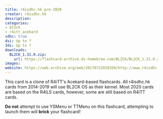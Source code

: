 ```yaml
---
title: r4isdhc.hk pre-2020
creator: r4isdhc.hk
description:
categories:
- bl2ck
- r4itt_acekard
sdhc: true
dsi: Up to ?
3ds: Up to ?
downloads:
  BL2CK_1.31.0.zip:
    url: https://flashcard-archive.ds-homebrew.com/BL2CK/BL2CK_1.31.0.zip
images:
website: https://web.archive.org/web/20170722010359/http://www.r4isdhc.hk/index.htm
---
```


This card is a clone of R4iTT's Acekard-based flashcards. All r4isdhc.hk cards from 2014-2019 will use BL2CK OS as their kernel. Most 2020 cards are based on the R4iLS cards, however, some are still based on R4iTT cards.

**Do not** attempt to use YSMenu or TTMenu on this flashcard, attempting to launch them will **brick** your flashcard!